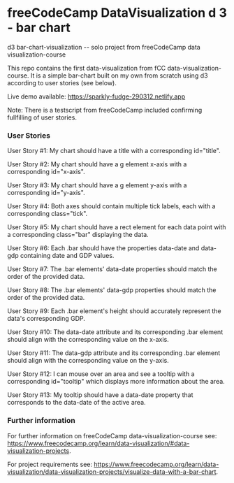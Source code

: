 # freeCodeCamp DataVisualization d 3 - bar chart
d3 bar-chart-visualization -- solo project from freeCodeCamp data visualization-course

This repo contains the first data-visualization from fCC data-visualization-course.
It is a simple bar-chart built on my own from scratch using d3 according to user stories (see below). 

Live demo available: https://sparkly-fudge-290312.netlify.app


Note: There is a testscript from freeCodeCamp included confirming fullfilling of user stories.

### User Stories
User Story #1: My chart should have a title with a corresponding id="title".

User Story #2: My chart should have a g element x-axis with a corresponding id="x-axis".

User Story #3: My chart should have a g element y-axis with a corresponding id="y-axis".

User Story #4: Both axes should contain multiple tick labels, each with a corresponding class="tick".

User Story #5: My chart should have a rect element for each data point with a corresponding class="bar" displaying the data.

User Story #6: Each .bar should have the properties data-date and data-gdp containing date and GDP values.

User Story #7: The .bar elements' data-date properties should match the order of the provided data.

User Story #8: The .bar elements' data-gdp properties should match the order of the provided data.

User Story #9: Each .bar element's height should accurately represent the data's corresponding GDP.

User Story #10: The data-date attribute and its corresponding .bar element should align with the corresponding value on the x-axis.

User Story #11: The data-gdp attribute and its corresponding .bar element should align with the corresponding value on the y-axis.

User Story #12: I can mouse over an area and see a tooltip with a corresponding id="tooltip" which displays more information about the area.

User Story #13: My tooltip should have a data-date property that corresponds to the data-date of the active area.


### Further information

For further information on freeCodeCamp data-visualization-course see: https://www.freecodecamp.org/learn/data-visualization/#data-visualization-projects.

For project requirements see: https://www.freecodecamp.org/learn/data-visualization/data-visualization-projects/visualize-data-with-a-bar-chart.